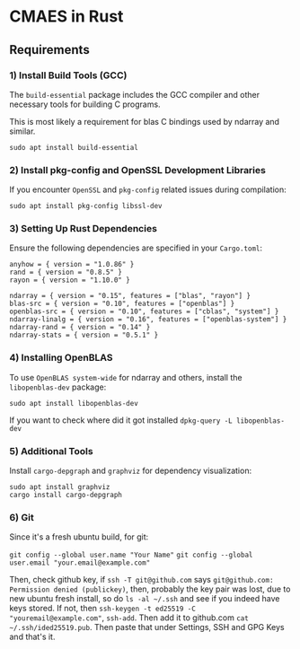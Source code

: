 # CMAES in Rust

## Requirements

### 1) Install Build Tools (GCC)

The `build-essential` package includes the GCC compiler and other necessary tools for building C programs. 

This is most likely a requirement for blas C bindings used by ndarray and similar.

`sudo apt install build-essential`

### 2) Install pkg-config and OpenSSL Development Libraries

If you encounter `OpenSSL` and `pkg-config` related issues during compilation:

`sudo apt install pkg-config libssl-dev`

### 3) Setting Up Rust Dependencies

Ensure the following dependencies are specified in your `Cargo.toml`:

```
anyhow = { version = "1.0.86" }
rand = { version = "0.8.5" }
rayon = { version = "1.10.0" }

ndarray = { version = "0.15", features = ["blas", "rayon"] }
blas-src = { version = "0.10", features = ["openblas"] }
openblas-src = { version = "0.10", features = ["cblas", "system"] }
ndarray-linalg = { version = "0.16", features = ["openblas-system"] }
ndarray-rand = { version = "0.14" }
ndarray-stats = { version = "0.5.1" }
```

### 4) Installing OpenBLAS

To use `OpenBLAS system-wide` for ndarray and others, install the `libopenblas-dev` package:

`sudo apt install libopenblas-dev`

If you want to check where did it got installed `dpkg-query -L libopenblas-dev`

### 5) Additional Tools

Install `cargo-depgraph` and `graphviz` for dependency visualization:

```
sudo apt install graphviz
cargo install cargo-depgraph
```

### 6) Git

Since it's a fresh ubuntu build, for git:

`git config --global user.name "Your Name"`
`git config --global user.email "your.email@example.com"`

Then, check github key, if `ssh -T git@github.com` says `git@github.com: Permission denied (publickey)`, then, probably the key pair was lost, due to new ubuntu fresh install, so do `ls -al ~/.ssh` and see if you indeed have keys stored. If not, then `ssh-keygen -t ed25519 -C "youremail@example.com"`, `ssh-add`. Then add it to github.com `cat ~/.ssh/ided25519.pub`. Then paste that under Settings, SSH and GPG Keys and that's it.